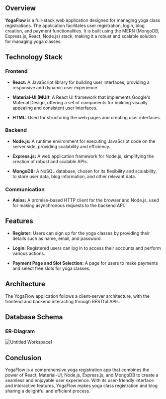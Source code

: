 
## Overview

**YogaFlow** is a full-stack web application designed for managing yoga class registrations. The application facilitates user registration, login, blog creation, and payment functionalities. It is built using the MERN (MongoDB, Express.js, React, Node.js) stack, making it a robust and scalable solution for managing yoga classes.

## Technology Stack

### Frontend

- **React:** A JavaScript library for building user interfaces, providing a responsive and dynamic user experience.

- **Material-UI (MUI):** A React UI framework that implements Google's Material Design, offering a set of components for building visually appealing and consistent user interfaces.

- **HTML:** Used for structuring the web pages and creating user interfaces.

### Backend

- **Node.js:** A runtime environment for executing JavaScript code on the server side, providing scalability and efficiency.

- **Express.js:** A web application framework for Node.js, simplifying the creation of robust and scalable APIs.

- **MongoDB:** A NoSQL database, chosen for its flexibility and scalability, to store user data, blog information, and other relevant data.

### Communication

- **Axios:** A promise-based HTTP client for the browser and Node.js, used for making asynchronous requests to the backend API.

## Features

- **Register:** Users can sign up for the yoga classes by providing their details such as name, email, and password.

- **Login:** Registered users can log in to access their accounts and perform various actions.

- **Payment Page and Slot Selection:** A page for users to make payments and select free slots for yoga classes.

## Architecture

The YogaFlow application follows a client-server architecture, with the frontend and backend interacting through RESTful APIs.


## Database Schema

### ER-Diagram

![Untitled Workspace1](https://github.com/Chandra380/yogalow/assets/78693357/965dd960-8901-4ba6-b708-cd14d16b89b7)



## Conclusion

YogaFlow is a comprehensive yoga registration app that combines the power of React, Material-UI, Node.js, Express.js, and MongoDB to create a seamless and enjoyable user experience. With its user-friendly interface and interactive features, YogaFlow makes yoga class registration and blog sharing a delightful and efficient process.
